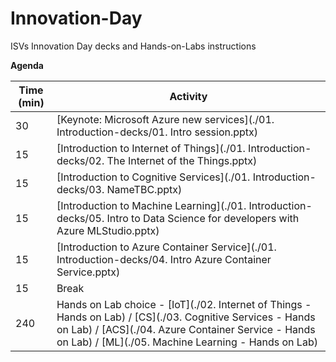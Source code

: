 # Innovation-Day
ISVs Innovation Day decks and Hands-on-Labs instructions

**Agenda**

| Time (min) | Activity |
| ---        | ---      |
| 30         | [Keynote: Microsoft Azure new services](./01. Introduction-decks/01. Intro session.pptx) |
| 15         | [Introduction to Internet of Things](./01. Introduction-decks/02. The Internet of the Things.pptx) |
| 15         | [Introduction to Cognitive Services](./01. Introduction-decks/03. NameTBC.pptx) |
| 15         | [Introduction to Machine Learning](./01. Introduction-decks/05. Intro to Data Science for developers with Azure MLStudio.pptx) |
| 15         | [Introduction to Azure Container Service](./01. Introduction-decks/04. Intro Azure Container Service.pptx) |
| 15         | Break |
| 240        | Hands on Lab choice - [IoT](./02. Internet of Things - Hands on Lab) / [CS](./03. Cognitive Services - Hands on Lab) / [ACS](./04. Azure Container Service - Hands on Lab) / [ML](./05. Machine Learning - Hands on Lab) |
